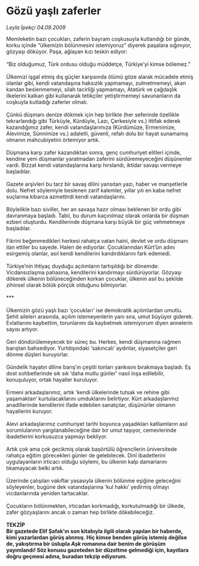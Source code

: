 # Gözü yaşlı zaferler

*Leyla İpekçi 04.09.2009*

<div class="taraf_structure_2col_1zq">
<div class="margen_n">



 <p>Memleketin bazı çocukları, zaferin bayram coşkusuyla kutlandığı bir günde, korku içinde “ülkemizin bölünmesini istemiyoruz” diyerek paşalara sığınıyor, gözyaşı döküyor. Paşa, ağlayan kızı teskin ediyor: <br/><br/>“Biz olduğumuz, Türk ordusu olduğu müddetçe, Türkiye’yi kimse bölemez.” <br/><br/>Ülkemizi işgal etmiş dış güçler karşısında ölümü göze alarak mücadele etmiş olanlar gibi, kendi vatandaşına haksızlık yapmamayı, zulmetmemeyi, akan kandan beslenmemeyi, silah tacirliği yapmamayı, Atatürk ve çağdaşlık ilkelerini kalkan gibi kullanarak tetikçiler yetiştirmemeyi savunanların da coşkuyla kutladığı zaferler olmalı. <br/><br/>Çünkü düşmanı denize dökmek için hep birlikte (her seferinde özellikle tekrarlandığı gibi Türküyle, Kürdüyle, Lazı, Çerkesiyle vs.) ittifak ederek kazandığımız zafer, kendi vatandaşlarımıza (Kürdümüze, Ermenimize, Alevimize, Sünnimize vs.) adaletli, güvenli, refah dolu bir hayat sunamamış olmanın mahcubiyetini örtemiyor artık. <br/><br/>Düşmana karşı zafer kazandıktan sonra, genç cumhuriyet elitleri içinde, kendine yeni düşmanlar yaratmadan zaferini sürdüremeyeceğini düşünenler vardı. Bizzat kendi vatandaşlarına karşı hırslandı, iktidar savaşı vermeye başladılar. <br/><br/>Gazete arşivleri bu tarz bir savaş dilini yansıtan yazı, haber ve manşetlerle dolu. Nefret söylemiyle beslenen zarif kalemler, yıllar yılı en kaba nefret suçlarına kibarca azmettirdi kendi vatandaşlarını. <br/><br/>Böylelikle bazı siviller, her an savaşa hazır olması beklenen bir ordu gibi davranmaya başladı. Tabii, bu durum kaçınılmaz olarak onlarda bir düşman ezberi oluşturdu. Kendilerinde düşmana karşı büyük bir güç vehmetmeye başladılar. <br/><br/>Fikrini beğenmedikleri herkesi rahatça vatan haini, devlet ve ordu düşmanı ilan ettiler bu sayede. Halen de ediyorlar. Çocuklarından Kürt’ün adını esirgemiş olanlar, asıl kendi kendilerini kandırdıklarını fark edemedi. <br/><br/>Türkiye’nin ihtiyaç duyduğu açılımların tartışıldığı bir dönemde: Vicdansızlaşma pahasına, kendilerini kandırmayı sürdürüyorlar. Gözyaşı dökerek ülkenin bölüneceğinden korkan çocuklar, ülkenin asıl bu şekilde zihinsel olarak bölük pörçük olduğunu bilmiyorlar. <br/><br/>*** <br/><br/>Ülkemizin gözü yaşlı bazı ‘çocukları’ ise demokratik açılımlardan umutlu. Şehit aileleri arasında, açılım istemeyenlerin yanı sıra, umut büyüyor giderek. Evlatlarımı kaybettim, torunlarımı da kaybetmek istemiyorum diyen annelerin sayısı artıyor. <br/><br/>Geri döndürülemeyecek bir süreç bu. Herkes, kendi düşmanına rağmen barıştan bahsediyor. Yurtdışındaki ‘sakıncalı’ aydınlar, siyasetçiler geri dönme düşleri kuruyorlar. <br/><br/>Gündelik hayatın diline barış’ın çeşitli tonları yankısını bırakmaya başladı. Eş dost sohbetlerinde sık sık ‘daha mutlu günler’ nasıl inşa edilebilir, konuşuluyor, ortak hayaller kuruluyor. <br/><br/>Ermeni arkadaşlarımız, artık ‘kendi ülkelerinde tutsak ve rehine gibi yaşamaktan’ kurtulacaklarını umduklarını belirtiyor. Kürt arkadaşlarımız anadillerinde kendilerini ifade edebilen sanatçılar, düşünürler olmanın hayallerini kuruyor. <br/><br/>Alevi arkadaşlarımız cumhuriyet tarihi boyunca yaşadıkları katliamların asıl sorumlularının yargılanabileceğine dair bir umut taşıyor, cemevlerinde ibadetlerini korkusuzca yapmayı bekliyor. <br/><br/>Artık çok ama çok gecikmiş olarak başörtülü öğrencilerin üniversitede rahatça eğitim görecekleri günler de gelebilecek. Dinî ibadetlerini uygulayanların irticacı olduğu söylemi, bu ülkenin kalp damarlarını tıkamayacak belki artık. <br/><br/>Üzerinde çalışılan vakıflar yasasıyla ülkenin bölünme eşiğine geleceğini söyleyenler, bugüne dek vatandaşlarına ‘kul hakkı’ yedirmiş olmayı vicdanlarında yeniden tartacaklar. <br/><br/>Çocukların bölünmekten, irticadan korkmadığı, korkutulmadığı bir ülkede, zafer gözyaşlarını ancak o zaman hep birlikte dökebileceğiz.<b></b><b> <br/><br/>TEKZİP <br/>Bir gazetede Elif Şafak’ın son kitabıyla ilgili olarak yapılan bir haberde, kimi yazarlardan görüş alınmış. Hiç kimse benden görüş istemiş değilse de, yakıştırma bir üslupla <i>Aşk</i> romanına dair benim de görüşüm yayımlandı! Söz konusu gazeteden bir düzeltme gelmediği için, kayıtlara doğru geçmesi adına, buradan tekzip ediyorum.</b></p>
<br/>
<br/>
<br/>



<br/>


<div id="taraf_not">
</div>

</div>


</div>
